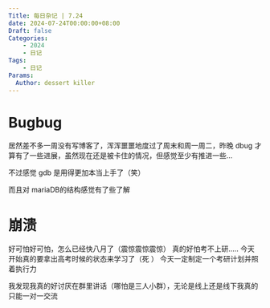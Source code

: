 ```yaml
---
Title: 每日杂记 | 7.24
date: 2024-07-24T00:00:00+08:00
Draft: false
Categories: 
    - 2024
    - 日记
Tags:
    - 日记
Params:
  Author: dessert killer
---
```


# Bugbug

居然差不多一周没有写博客了，浑浑噩噩地度过了周末和周一周二，昨晚 dbug 才算有了一些进展，虽然现在还是被卡住的情况，但感觉至少有推进一些...

不过感觉 gdb 是用得更加本当上手了（笑）

而且对 mariaDB的结构感觉有了些了解

# 崩溃

好可怕好可怕，怎么已经快八月了（震惊震惊震惊）
真的好怕考不上研..... 今天开始真的要拿出高考时候的状态来学习了（死 ）
今天一定制定一个考研计划并照着执行力

我发现我真的好讨厌在群里讲话（哪怕是三人小群），无论是线上还是线下我真的只能一对一交流